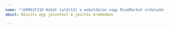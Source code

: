 ```yaml
---
name: "\U0001F310 Hibát találtál a weboldalon vagy MineMarket oldalunkon?"
about: Készíts egy jelentést a javítás érdekében

---
```

